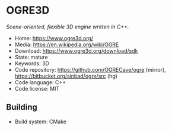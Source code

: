 # OGRE3D

_Scene-oriented, flexible 3D engine written in C++._

- Home: https://www.ogre3d.org/
- Media: https://en.wikipedia.org/wiki/OGRE
- Download: https://www.ogre3d.org/download/sdk
- State: mature
- Keywords: 3D
- Code repository: https://github.com/OGRECave/ogre (mirror), https://bitbucket.org/sinbad/ogre/src (hg) 
- Code language: C++
- Code license: MIT

## Building

- Build system: CMake

